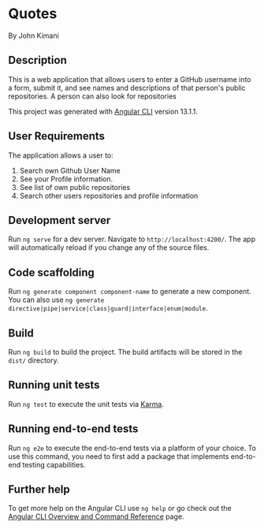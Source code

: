 # Quotes
By John Kimani

## Description
This is a web application that allows users to enter a GitHub username into a form, submit it, and see names and descriptions of that person's public repositories. A person can also look for repositories

This project was generated with [Angular CLI](https://github.com/angular/angular-cli) version 13.1.1.

## User Requirements
The application allows a user to:

1. Search own Github User Name
2. See your Profile information.
3. See list of own public repositories
4. Search other users repositories and profile information

## Development server

Run `ng serve` for a dev server. Navigate to `http://localhost:4200/`. The app will automatically reload if you change any of the source files.

## Code scaffolding

Run `ng generate component component-name` to generate a new component. You can also use `ng generate directive|pipe|service|class|guard|interface|enum|module`.

## Build

Run `ng build` to build the project. The build artifacts will be stored in the `dist/` directory.

## Running unit tests

Run `ng test` to execute the unit tests via [Karma](https://karma-runner.github.io).

## Running end-to-end tests

Run `ng e2e` to execute the end-to-end tests via a platform of your choice. To use this command, you need to first add a package that implements end-to-end testing capabilities.

## Further help

To get more help on the Angular CLI use `ng help` or go check out the [Angular CLI Overview and Command Reference](https://angular.io/cli) page.
